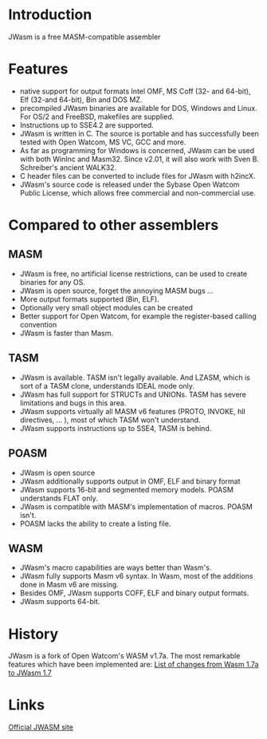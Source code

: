 # Introduction #

JWasm is a free MASM-compatible assembler


# Features #

  * native support for output formats Intel OMF, MS Coff (32- and 64-bit), Elf (32-and 64-bit), Bin and DOS MZ.
  * precompiled JWasm binaries are available for DOS, Windows and Linux. For OS/2 and FreeBSD, makefiles are supplied.
  * Instructions up to SSE4.2 are supported.
  * JWasm is written in C. The source is portable and has successfully been tested with Open Watcom, MS VC, GCC and more.
  * As far as programming for Windows is concerned, JWasm can be used with both WinInc and Masm32. Since v2.01, it will also work with Sven B. Schreiber's ancient WALK32.
  * C header files can be converted to include files for JWasm with h2incX.
  * JWasm's source code is released under the Sybase Open Watcom Public License, which allows free commercial and non-commercial use.

# Compared to other assemblers #

## MASM ##

  * JWasm is free, no artificial license restrictions, can be used to create binaries for any OS.
  * JWasm is open source, forget the annoying MASM bugs ...
  * More output formats supported (Bin, ELF).
  * Optionally very small object modules can be created
  * Better support for Open Watcom, for example the register-based calling convention
  * JWasm is faster than Masm.

## TASM ##

  * JWasm is available. TASM isn't legally available. And LZASM, which is sort of a TASM clone, understands IDEAL mode only.
  * JWasm has full support for STRUCTs and UNIONs. TASM has severe limitations and bugs in this area.
  * JWasm supports virtually all MASM v6 features (PROTO, INVOKE, hll directives, ... ), most of which TASM won't understand.
  * JWasm supports instructions up to SSE4, TASM is behind.

## POASM ##

  * JWasm is open source
  * JWasm additionally supports output in OMF, ELF and binary format
  * JWasm supports 16-bit and segmented memory models. POASM understands FLAT only.
  * JWasm is compatible with MASM's implementation of macros. POASM isn't.
  * POASM lacks the ability to create a listing file.

## WASM ##

  * JWasm's macro capabilities are ways better than Wasm's.
  * JWasm fully supports Masm v6 syntax. In Wasm, most of the additions done in Masm v6 are missing.
  * Besides OMF, JWasm supports COFF, ELF and binary output formats.
  * JWasm supports 64-bit.


# History #

JWasm is a fork of Open Watcom's WASM v1.7a. The most remarkable features which have been implemented are: [List of changes from Wasm 1.7a to JWasm 1.7](http://www.japheth.de/JWasm/Wasm.html)

# Links #

[Official JWASM site](http://www.japheth.de/JWasm.html)